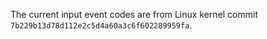 The current input event codes are from Linux kernel commit `7b229b13d78d112e2c5d4a60a3c6f602289959fa`.
